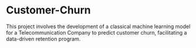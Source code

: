 # Customer-Churn
This project involves the development of a classical machine learning model for a Telecommunication Company to predict customer churn, facilitating a data-driven retention program.
